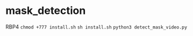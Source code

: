 # mask_detection
RBP4
```chmod +777 install.sh```
```sh install.sh```
```python3 detect_mask_video.py```
